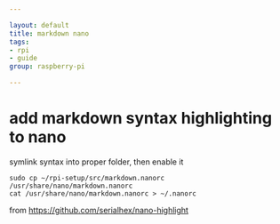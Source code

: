 ```yaml
---

layout: default
title: markdown nano
tags: 
- rpi 
- guide
group: raspberry-pi

---
```



# add markdown syntax highlighting to nano

symlink syntax into proper folder, then enable it

	sudo cp ~/rpi-setup/src/markdown.nanorc /usr/share/nano/markdown.nanorc
	cat /usr/share/nano/markdown.nanorc > ~/.nanorc

from https://github.com/serialhex/nano-highlight